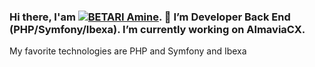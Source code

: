 ### Hi there, I'am <a href='https://www.linkedin.com/in/amine-betari/' target='_blank'><img src='https://img.shields.io/badge/BETARI%20-Amine-green' alt='BETARI  Amine'/></a>. 🔭 I’m Developer Back End (PHP/Symfony/Ibexa). I’m currently working on AlmaviaCX. 

My favorite technologies are PHP and Symfony and Ibexa 
<!--
**amine-betari/amine-betari** is a ✨ _special_ ✨ repository because its `README.md` (this file) appears on your GitHub profile.

Here are some ideas to get you started:

- 🔭 I’m currently working on ...
- 🌱 I’m currently learning ...
- 👯 I’m looking to collaborate on ...
- 🤔 I’m looking for help with ...
- 💬 Ask me about ...
- 📫 How to reach me: ...
- 😄 Pronouns: ...
- ⚡ Fun fact: ...
-->

